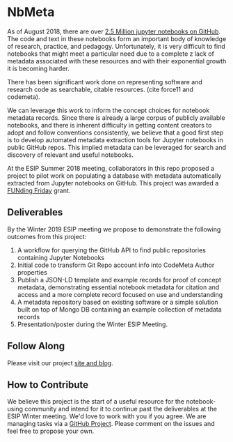 # NbMeta
As of August 2018, there are over [2.5 Million jupyter notebooks on GitHub](http://nbviewer.jupyter.org/github/parente/nbestimate/blob/master/estimate.ipynb).
The code and text in these notebooks form an important body of knowledge of
research, practice, and pedagogy. Unfortunately, it is very difficult to find
notebooks that might meet a particular need due to a complete z lack of metadata
associated with these resources and with their exponential growth it is becoming
harder.

There has been significant work done on representing software and
research code as searchable, citable resources. (cite force11 and codemeta).  

We can leverage this work to inform the concept choices for notebook metadata
records. Since there is already a large corpus of publicly available notebooks,
and there is inherent difficulty in getting content creators to adopt and follow
conventions consistently, we believe that a good first step is to develop
automated metadata extraction tools for Jupyter notebooks in public GitHub
repos. This implied metadata can be leveraged for search and discovery of
relevant and useful notebooks.

At the ESIP Summer 2018 meeting, collaborators in this repo proposed a project
to pilot work on populating a  database with metadata automatically extracted
from Jupyter notebooks on GitHub. This project was awarded a
[FUNding Friday](http://wiki.esipfed.org/index.php/FUNding_Friday_Projects)
 grant.

## Deliverables
By the Winter 2019 ESIP meeting we propose to demonstrate the following outcomes
from this project:
1. A workflow for querying the GitHub API to find public repositories containing
Jupyter Notebooks
2. Initial code to transform Git Repo account info into CodeMeta Author
properties
3. Publish a JSON-LD template and example records for proof of concept  
metadata, demonstrating essential notebook metadata for citation and access and
a more complete record focused on use and understanding
4. A metadata repository based on existing software or a simple solution built
on top of Mongo DB containing an example collection of metadata records
5. Presentation/poster during the Winter ESIP Meeting.


## Follow Along
Please visit our project
[site and blog](https://esipfed.github.io/NbMeta/posts/).

## How to Contribute
We believe this project is the start of a useful resource for the notebook-using
community and intend for it to continue past the deliverables at the ESIP Winter
meeting. We'd love to work with you if you agree. We are managing tasks via
a [GitHub Project](https://github.com/ESIPFed/NbMeta/projects/1). Please comment
on the issues and feel free to propose your own.
